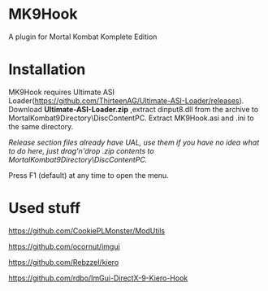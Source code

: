 # MK9Hook
 A plugin for Mortal Kombat Komplete Edition
 
# Installation
MK9Hook requires Ultimate ASI Loader(https://github.com/ThirteenAG/Ultimate-ASI-Loader/releases). Download **Ultimate-ASI-Loader.zip**
,extract dinput8.dll from the archive to MortalKombat9Directory\DiscContentPC. Extract MK9Hook.asi and .ini to the same directory.


*Release section files already have UAL, use them if you have no idea what to do here, just drag'n'drop .zip contents to MortalKombat9Directory\DiscContentPC.*

Press F1 (default) at any time to open the menu.

# Used stuff

https://github.com/CookiePLMonster/ModUtils

https://github.com/ocornut/imgui

https://github.com/Rebzzel/kiero

https://github.com/rdbo/ImGui-DirectX-9-Kiero-Hook

